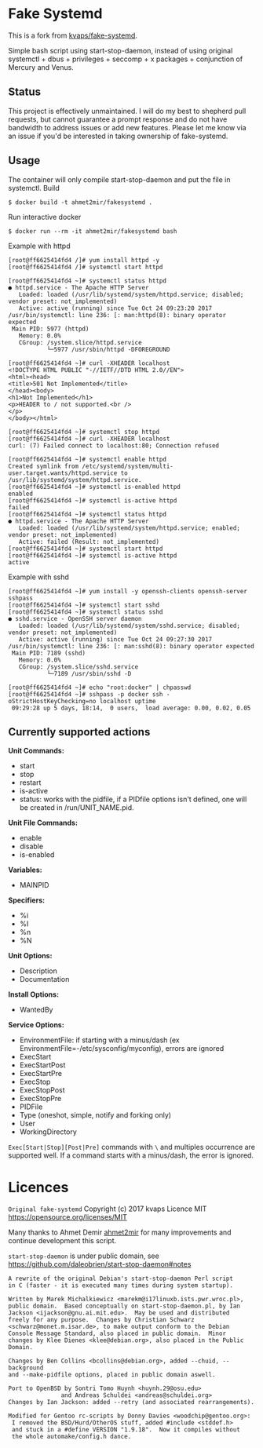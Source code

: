 # Fake Systemd

This is a fork from [kvaps/fake-systemd](https://github.com/kvaps/fake-systemd).

Simple bash script using start-stop-daemon, instead of using original systemctl + dbus + privileges + seccomp + x packages + conjunction of Mercury and Venus.

## Status 

This project is effectively unmaintained. I will do my best to shepherd pull requests, but cannot guarantee a prompt response and do not have bandwidth to address issues or add new features. Please let me know via an issue if you'd be interested in taking ownership of fake-systemd.

## Usage

The container will only compile start-stop-daemon and put the file in systemctl.
Build

    $ docker build -t ahmet2mir/fakesystemd .

Run interactive docker

    $ docker run --rm -it ahmet2mir/fakesystemd bash

Example with httpd

```
[root@ff6625414fd4 /]# yum install httpd -y
[root@ff6625414fd4 /]# systemctl start httpd

[root@ff6625414fd4 ~]# systemctl status httpd 
● httpd.service - The Apache HTTP Server
   Loaded: loaded (/usr/lib/systemd/system/httpd.service; disabled; vendor preset: not_implemented)
   Active: active (running) since Tue Oct 24 09:23:20 2017
/usr/bin/systemctl: line 236: [: man:httpd(8): binary operator expected
 Main PID: 5977 (httpd)
   Memory: 0.0%
   CGroup: /system.slice/httpd.service
           └─5977 /usr/sbin/httpd -DFOREGROUND

[root@ff6625414fd4 ~]# curl -XHEADER localhost
<!DOCTYPE HTML PUBLIC "-//IETF//DTD HTML 2.0//EN">
<html><head>
<title>501 Not Implemented</title>
</head><body>
<h1>Not Implemented</h1>
<p>HEADER to / not supported.<br />
</p>
</body></html>

[root@ff6625414fd4 ~]# systemctl stop httpd  
[root@ff6625414fd4 ~]# curl -XHEADER localhost
curl: (7) Failed connect to localhost:80; Connection refused

[root@ff6625414fd4 ~]# systemctl enable httpd
Created symlink from /etc/systemd/system/multi-user.target.wants/httpd.service to /usr/lib/systemd/system/httpd.service.
[root@ff6625414fd4 ~]# systemctl is-enabled httpd
enabled
[root@ff6625414fd4 ~]# systemctl is-active httpd
failed
[root@ff6625414fd4 ~]# systemctl status httpd
● httpd.service - The Apache HTTP Server
   Loaded: loaded (/usr/lib/systemd/system/httpd.service; enabled; vendor preset: not_implemented)
   Active: failed (Result: not_implemented)
[root@ff6625414fd4 ~]# systemctl start httpd
[root@ff6625414fd4 ~]# systemctl is-active httpd
active
```

Example with sshd

```
[root@ff6625414fd4 ~]# yum install -y openssh-clients openssh-server sshpass
[root@ff6625414fd4 ~]# systemctl start sshd
[root@ff6625414fd4 ~]# systemctl status sshd
● sshd.service - OpenSSH server daemon
   Loaded: loaded (/usr/lib/systemd/system/sshd.service; disabled; vendor preset: not_implemented)
   Active: active (running) since Tue Oct 24 09:27:30 2017
/usr/bin/systemctl: line 236: [: man:sshd(8): binary operator expected
 Main PID: 7189 (sshd)
   Memory: 0.0%
   CGroup: /system.slice/sshd.service
           └─7189 /usr/sbin/sshd -D

[root@ff6625414fd4 ~]# echo "root:docker" | chpasswd 
[root@ff6625414fd4 ~]# sshpass -p docker ssh -oStrictHostKeyChecking=no localhost uptime
 09:29:28 up 5 days, 18:14,  0 users,  load average: 0.00, 0.02, 0.05
```

## Currently supported actions

**Unit Commands:**

* start
* stop
* restart
* is-active
* status: works with the pidfile,  if a PIDfile options isn't defined, one will be created in /run/UNIT_NAME.pid.

**Unit File Commands:**

* enable
* disable
* is-enabled 

**Variables:**

* MAINPID

**Specifiers:**

* %i
* %I
* %n
* %N

**Unit Options:**

* Description
* Documentation

**Install Options:**

* WantedBy

**Service Options:**

* EnvironmentFile: if starting with a minus/dash (ex EnvironmentFile=-/etc/sysconfig/myconfig), errors are ignored
* ExecStart
* ExecStartPost
* ExecStartPre
* ExecStop
* ExecStopPost
* ExecStopPre
* PIDFile
* Type (oneshot, simple, notify and forking only)
* User
* WorkingDirectory

`Exec[Start|Stop][Post|Pre]` commands with `\` and multiples occurrence are supported well.
If a command starts with a minus/dash, the error is ignored.

# Licences

`Original fake-systemd` Copyright (c) 2017 kvaps Licence MIT https://opensource.org/licenses/MIT

Many thanks to Ahmet Demir [ahmet2mir](https://github.com/ahmet2mir) for many improvements and continue development this script.

`start-stop-daemon` is under public domain, see https://github.com/daleobrien/start-stop-daemon#notes

```
A rewrite of the original Debian's start-stop-daemon Perl script
in C (faster - it is executed many times during system startup).

Written by Marek Michalkiewicz <marekm@i17linuxb.ists.pwr.wroc.pl>,
public domain.  Based conceptually on start-stop-daemon.pl, by Ian
Jackson <ijackson@gnu.ai.mit.edu>.  May be used and distributed
freely for any purpose.  Changes by Christian Schwarz
<schwarz@monet.m.isar.de>, to make output conform to the Debian
Console Message Standard, also placed in public domain.  Minor
changes by Klee Dienes <klee@debian.org>, also placed in the Public
Domain.

Changes by Ben Collins <bcollins@debian.org>, added --chuid, --background
and --make-pidfile options, placed in public domain aswell.

Port to OpenBSD by Sontri Tomo Huynh <huynh.29@osu.edu>
               and Andreas Schuldei <andreas@schuldei.org>
Changes by Ian Jackson: added --retry (and associated rearrangements).

Modified for Gentoo rc-scripts by Donny Davies <woodchip@gentoo.org>:
 I removed the BSD/Hurd/OtherOS stuff, added #include <stddef.h>
 and stuck in a #define VERSION "1.9.18".  Now it compiles without
 the whole automake/config.h dance.
```
    
